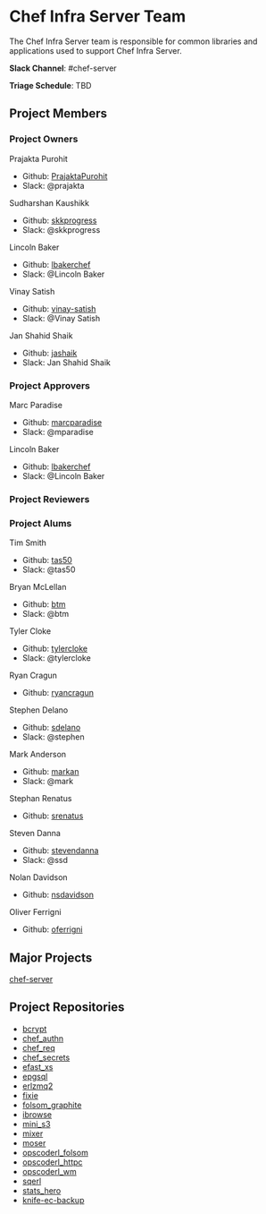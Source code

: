 # Chef Infra Server Team

The Chef Infra Server team is responsible for common libraries and applications used to support Chef Infra Server.

**Slack Channel**: #chef-server

**Triage Schedule**: TBD

## Project Members

### Project Owners

Prajakta Purohit

- Github: [PrajaktaPurohit](https://github.com/PrajaktaPurohit)
- Slack: @prajakta

Sudharshan Kaushikk

- Github: [skkprogress](https://github.com/skkprogress)
- Slack: @skkprogress

Lincoln Baker

- Github: [lbakerchef](https://github.com/lbakerchef)
- Slack: @Lincoln Baker

Vinay Satish

- Github: [vinay-satish](https://github.com/vinay-satish)
- Slack: @Vinay Satish

Jan Shahid Shaik

- Github: [jashaik](https://github.com/jashaik)
- Slack: Jan Shahid Shaik

### Project Approvers

Marc Paradise

- Github: [marcparadise](https://github.com/marcparadise)
- Slack: @mparadise

Lincoln Baker

- Github: [lbakerchef](https://github.com/lbakerchef)
- Slack: @Lincoln Baker

### Project Reviewers

### Project Alums

Tim Smith

- Github: [tas50](https://github.com/tas50)
- Slack: @tas50

Bryan McLellan

- Github: [btm](https://github.com/btm)
- Slack: @btm

Tyler Cloke

- Github: [tylercloke](https://github.com/tylercloke)
- Slack: @tylercloke

Ryan Cragun

- Github: [ryancragun](https://github.com/ryancragun)

Stephen Delano

- Github: [sdelano](https://github.com/sdelano)
- Slack: @stephen

Mark Anderson

- Github: [markan](https://github.com/markan)
- Slack: @mark

Stephan Renatus

- Github: [srenatus](https://github.com/srenatus)

Steven Danna

- Github: [stevendanna](https://github.com/stevendanna)
- Slack: @ssd

Nolan Davidson

- Github: [nsdavidson](https://github.com/nsdavidson)

Oliver Ferrigni

- Github: [oferrigni](https://github.com/oferrigni)

## Major Projects

[chef-server](https://github.com/chef/chef-server)

## Project Repositories

- [bcrypt](https://github.com/chef/erlang-bcrypt)
- [chef_authn](https://github.com/chef/chef_authn)
- [chef_req](https://github.com/chef/chef_req)
- [chef_secrets](https://github.com/chef/chef_secrets)
- [efast_xs](https://github.com/chef/efast_xs)
- [epgsql](https://github.com/chef/epgsql-1)
- [erlzmq2](https://github.com/chef/erlzmq2)
- [fixie](https://github.com/chef/fixie)
- [folsom_graphite](https://github.com/chef/folsom_graphite)
- [ibrowse](https://github.com/chef/ibrowse)
- [mini_s3](https://github.com/chef/mini_s3)
- [mixer](https://github.com/chef/mixer)
- [moser](https://github.com/chef/moser)
- [opscoderl_folsom](https://github.com/chef/opscoderl_folsom)
- [opscoderl_httpc](https://github.com/chef/opscoderl_httpc)
- [opscoderl_wm](https://github.com/chef/opscoderl_wm)
- [sqerl](https://github.com/chef/sqerl)
- [stats_hero](https://github.com/chef/stats_hero)
- [knife-ec-backup](https://github.com/chef/knife-ec-backup)